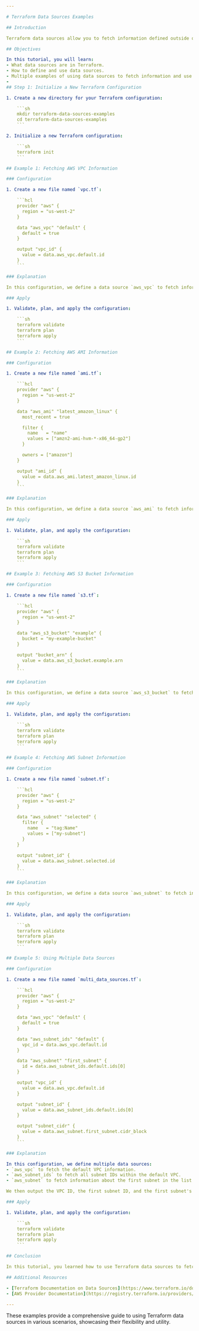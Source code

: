 ```yaml
---

# Terraform Data Sources Examples

## Introduction

Terraform data sources allow you to fetch information defined outside of Terraform, or defined by another Terraform configuration's state. This information can be used to configure resources within your Terraform configuration.

## Objectives

In this tutorial, you will learn:
- What data sources are in Terraform.
- How to define and use data sources.
- Multiple examples of using data sources to fetch information and use it to configure resources.
- 
## Step 1: Initialize a New Terraform Configuration

1. Create a new directory for your Terraform configuration:

    ```sh
    mkdir terraform-data-sources-examples
    cd terraform-data-sources-examples
    ```

2. Initialize a new Terraform configuration:

    ```sh
    terraform init
    ```

## Example 1: Fetching AWS VPC Information

### Configuration

1. Create a new file named `vpc.tf`:

    ```hcl
    provider "aws" {
      region = "us-west-2"
    }

    data "aws_vpc" "default" {
      default = true
    }

    output "vpc_id" {
      value = data.aws_vpc.default.id
    }
    ```

### Explanation

In this configuration, we define a data source `aws_vpc` to fetch information about the default VPC in the `us-west-2` region. We then output the VPC ID.

### Apply

1. Validate, plan, and apply the configuration:

    ```sh
    terraform validate
    terraform plan
    terraform apply
    ```

## Example 2: Fetching AWS AMI Information

### Configuration

1. Create a new file named `ami.tf`:

    ```hcl
    provider "aws" {
      region = "us-west-2"
    }

    data "aws_ami" "latest_amazon_linux" {
      most_recent = true

      filter {
        name   = "name"
        values = ["amzn2-ami-hvm-*-x86_64-gp2"]
      }

      owners = ["amazon"]
    }

    output "ami_id" {
      value = data.aws_ami.latest_amazon_linux.id
    }
    ```

### Explanation

In this configuration, we define a data source `aws_ami` to fetch information about the latest Amazon Linux 2 AMI in the `us-west-2` region. We filter AMIs by name and owner, then output the AMI ID.

### Apply

1. Validate, plan, and apply the configuration:

    ```sh
    terraform validate
    terraform plan
    terraform apply
    ```

## Example 3: Fetching AWS S3 Bucket Information

### Configuration

1. Create a new file named `s3.tf`:

    ```hcl
    provider "aws" {
      region = "us-west-2"
    }

    data "aws_s3_bucket" "example" {
      bucket = "my-example-bucket"
    }

    output "bucket_arn" {
      value = data.aws_s3_bucket.example.arn
    }
    ```

### Explanation

In this configuration, we define a data source `aws_s3_bucket` to fetch information about an existing S3 bucket named `my-example-bucket`. We then output the bucket ARN.

### Apply

1. Validate, plan, and apply the configuration:

    ```sh
    terraform validate
    terraform plan
    terraform apply
    ```

## Example 4: Fetching AWS Subnet Information

### Configuration

1. Create a new file named `subnet.tf`:

    ```hcl
    provider "aws" {
      region = "us-west-2"
    }

    data "aws_subnet" "selected" {
      filter {
        name   = "tag:Name"
        values = ["my-subnet"]
      }
    }

    output "subnet_id" {
      value = data.aws_subnet.selected.id
    }
    ```

### Explanation

In this configuration, we define a data source `aws_subnet` to fetch information about a subnet with a specific tag name `my-subnet`. We then output the subnet ID.

### Apply

1. Validate, plan, and apply the configuration:

    ```sh
    terraform validate
    terraform plan
    terraform apply
    ```

## Example 5: Using Multiple Data Sources

### Configuration

1. Create a new file named `multi_data_sources.tf`:

    ```hcl
    provider "aws" {
      region = "us-west-2"
    }

    data "aws_vpc" "default" {
      default = true
    }

    data "aws_subnet_ids" "default" {
      vpc_id = data.aws_vpc.default.id
    }

    data "aws_subnet" "first_subnet" {
      id = data.aws_subnet_ids.default.ids[0]
    }

    output "vpc_id" {
      value = data.aws_vpc.default.id
    }

    output "subnet_id" {
      value = data.aws_subnet_ids.default.ids[0]
    }

    output "subnet_cidr" {
      value = data.aws_subnet.first_subnet.cidr_block
    }
    ```

### Explanation

In this configuration, we define multiple data sources:
- `aws_vpc` to fetch the default VPC information.
- `aws_subnet_ids` to fetch all subnet IDs within the default VPC.
- `aws_subnet` to fetch information about the first subnet in the list of subnet IDs.

We then output the VPC ID, the first subnet ID, and the first subnet's CIDR block.

### Apply

1. Validate, plan, and apply the configuration:

    ```sh
    terraform validate
    terraform plan
    terraform apply
    ```

## Conclusion

In this tutorial, you learned how to use Terraform data sources to fetch information about existing infrastructure and use it to configure resources. The examples provided demonstrate various common use cases, including fetching VPC, AMI, S3 bucket, and subnet information, as well as using multiple data sources together.

## Additional Resources

- [Terraform Documentation on Data Sources](https://www.terraform.io/docs/language/data-sources.html)
- [AWS Provider Documentation](https://registry.terraform.io/providers/hashicorp/aws/latest/docs)

---
```


These examples provide a comprehensive guide to using Terraform data sources in various scenarios, showcasing their flexibility and utility.
